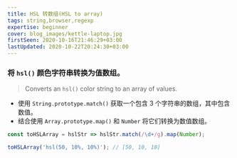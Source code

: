 ```yaml
---
title: HSL 转数组(HSL to array)
tags: string,browser,regexp
expertise: beginner
cover: blog_images/kettle-laptop.jpg
firstSeen: 2020-10-16T21:46:29+03:00
lastUpdated: 2020-10-22T20:24:30+03:00
---
```


### 将 `hsl()` 颜色字符串转换为值数组。
> Converts an `hsl()` color string to an array of values.

- 使用 `String.prototype.match()` 获取一个包含 3 个字符串的数组，其中包含数值。
- 结合使用 `Array.prototype.map()` 和 `Number` 将它们转换为数值数组。

```js
const toHSLArray = hslStr => hslStr.match(/\d+/g).map(Number);
```

```js
toHSLArray('hsl(50, 10%, 10%)'); // [50, 10, 10]
```
